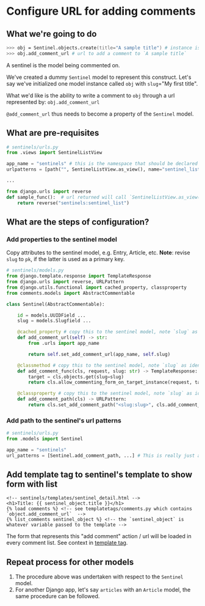 # Configure URL for adding comments

## What we're going to do

```zsh
>>> obj = Sentinel.objects.create(title="A sample title") # instance is made, e.g. id=1, id=2, etc.
>>> obj.add_comment_url # url to add a comment to `A sample title`
```

A sentinel is the model being commented on.

We've created a dummy `Sentinel` model to represent this construct. Let's say we've initialized one model instance called `obj` with `slug`="My first title".

What we'd like is the ability to write a comment to `obj` through a url represented by: `obj.add_comment_url`

`@add_comment_url` thus needs to become a property of the `Sentinel` model.

## What are pre-requisites

```python
# sentinels/urls.py
from .views import SentinelListView

app_name = "sentinels" # this is the namespace that should be declared
urlpatterns = [path("", SentinelListView.as_view(), name="sentinel_list"), ...]

...

from django.urls import reverse
def sample_func():  # url returned will call `SentinelListView.as_view()`
    return reverse("sentinels:sentinel_list")

```

## What are the steps of configuration?

### Add properties to the sentinel model

Copy attributes to the sentinel model, e.g. Entry, Article, etc. **Note**: revise `slug` to `pk`, if the latter is used as a primary key.

```python
# sentinels/models.py
from django.template.response import TemplateResponse
from django.urls import reverse, URLPattern
from django.utils.functional import cached_property, classproperty
from comments.models import AbstractCommentable

class Sentinel(AbstractCommentable):

    id = models.UUIDField ...
    slug = models.Slugfield ...

    @cached_property # copy this to the sentinel model, note `slug` as identifier
    def add_comment_url(self) -> str:
        from .urls import app_name

        return self.set_add_comment_url(app_name, self.slug)

    @classmethod # copy this to the sentinel model, note `slug` as identifier
    def add_comment_func(cls, request, slug: str) -> TemplateResponse:
        target = cls.objects.get(slug=slug)
        return cls.allow_commenting_form_on_target_instance(request, target)

    @classproperty # copy this to the sentinel model, note `slug` as identifier
    def add_comment_path(cls) -> URLPattern:
        return cls.set_add_comment_path("<slug:slug>", cls.add_comment_func)
```

### Add path to the sentinel's url patterns

```python
# sentinels/urls.py
from .models import Sentinel

app_name = "sentinels"
url_patterns = [Sentinel.add_comment_path, ...] # This is really just a shortcut to a created "name route to a view" function.
```

## Add template tag to sentinel's template to show form with list

```jinja
<!-- sentinels/templates/sentinel_detail.html -->
<h1>Title: {{ sentinel_object.title }}</h1>
{% load comments %} <!-- see templatetags/comments.py which contains `object.add_comment_url`  -->
{% list_comments sentinel_object %} <!-- the `sentinel_object` is whatever variable passed to the template -->
```

The form that represents this "add comment" action / url will be loaded in every comment list. See context in [template tag](./comments/templatetags/comments.py).

## Repeat process for other models

1. The procedure above was undertaken with respect to the `Sentinel` model.
2. For another Django app, let's say `articles` with an `Article` model, the same procedure can be followed.

